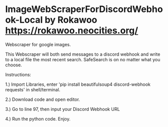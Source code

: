 # ImageWebScraperForDiscordWebhook-Local by Rokawoo https://rokawoo.neocities.org/
Webscraper for google images.

This Webscraper will both send messages to a discord webhook and write to a local file the most recent search. SafeSearch is on no matter what you choose.

Instructions:

1.) Import Libraries, enter 'pip install beautifulsoup4 discord-webhook requests' in shell/terminal.

2.) Download code and open editor.

3.) Go to line 97, then input your Discord Webhook URL

4.) Run the python code. Enjoy.
